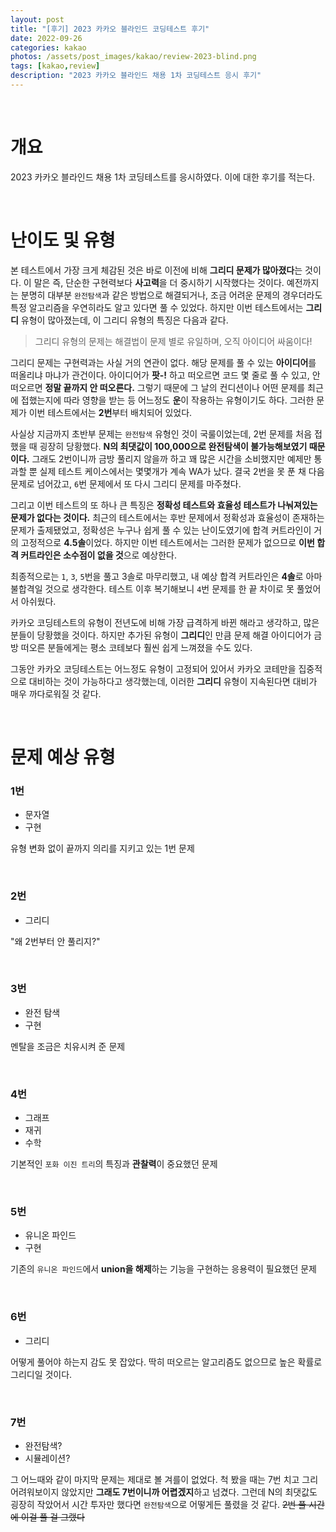 ```yaml
---
layout: post
title: "[후기] 2023 카카오 블라인드 코딩테스트 후기"
date: 2022-09-26
categories: kakao
photos: /assets/post_images/kakao/review-2023-blind.png
tags: [kakao,review]
description: "2023 카카오 블라인드 채용 1차 코딩테스트 응시 후기"
---
```


<br>

# 개요

2023 카카오 블라인드 채용 1차 코딩테스트를 응시하였다. 이에 대한 후기를 적는다.

<br>

# 난이도 및 유형

본 테스트에서 가장 크게 체감된 것은 바로 이전에 비해 **그리디 문제가 많아졌다**는 것이다. 이 말은 즉, 단순한 구현력보다 **사고력**을 더 중시하기 시작했다는 것이다. 예전까지는 분명히 대부분 `완전탐색`과 같은 방법으로 해결되거나, 조금 어려운 문제의 경우더라도 특정 알고리즘을 우연히라도 알고 있다면 풀 수 있었다. 하지만 이번 테스트에서는 **그리디** 유형이 많아졌는데, 이 그리디 유형의 특징은 다음과 같다.

> 그리디 유형의 문제는 해결법이 문제 별로 유일하며, 오직 아이디어 싸움이다!

그리디 문제는 구현력과는 사실 거의 연관이 없다. 해당 문제를 풀 수 있는 **아이디어**를 떠올리냐 마냐가 관건이다. 아이디어가 **팟-!** 하고 떠오르면 코드 몇 줄로 풀 수 있고, 안 떠오르면 **정말 끝까지 안 떠오른다.** 그렇기 때문에 그 날의 컨디션이나 어떤 문제를 최근에 접했는지에 따라 영향을 받는 등 어느정도 **운**이 작용하는 유형이기도 하다. 그러한 문제가 이번 테스트에서는 **2번**부터 배치되어 있었다.

사실상 지금까지 초반부 문제는 `완전탐색` 유형인 것이 국룰이었는데, 2번 문제를 처음 접했을 때 굉장히 당황했다. **N의 최댓값이 100,000으로 완전탐색이 불가능해보였기 때문이다.** 그래도 2번이니까 금방 풀리지 않을까 하고 꽤 많은 시간을 소비했지만 예제만 통과할 뿐 실제 테스트 케이스에서는 몇몇개가 계속 WA가 났다. 결국 2번을 못 푼 채 다음 문제로 넘어갔고, `6`번 문제에서 또 다시 그리디 문제를 마주쳤다.

그리고 이번 테스트의 또 하나 큰 특징은 **정확성 테스트와 효율성 테스트가 나눠져있는 문제가 없다는 것이다.** 최근의 테스트에서는 후반 문제에서 정확성과 효율성이 존재하는 문제가 출제됐었고, 정확성은 누구나 쉽게 풀 수 있는 난이도였기에 합격 커트라인이 거의 고정적으로 **4.5솔**이었다. 하지만 이번 테스트에서는 그러한 문제가 없으므로 **이번 합격 커트라인은 소수점이 없을 것**으로 예상한다.

최종적으로는 `1`, `3`, `5`번을 풀고 3솔로 마무리했고, 내 예상 합격 커트라인은 **4솔**로 아마 불합격일 것으로 생각한다. 테스트 이후 복기해보니 `4`번 문제를 한 끝 차이로 못 풀었어서 아쉬웠다.

카카오 코딩테스트의 유형이 전년도에 비해 가장 급격하게 바뀐 해라고 생각하고, 많은 분들이 당황했을 것이다. 하지만 추가된 유형이 **그리디**인 만큼 문제 해결 아이디어가 금방 떠오른 분들에게는 평소 코테보다 훨씬 쉽게 느껴졌을 수도 있다. 

그동안 카카오 코딩테스트는 어느정도 유형이 고정되어 있어서 카카오 코테만을 집중적으로 대비하는 것이 가능하다고 생각했는데, 이러한 **그리디** 유형이 지속된다면 대비가 매우 까다로워질 것 같다.

<br>

# 문제 예상 유형

### 1번

- 문자열
- 구현

유형 변화 없이 끝까지 의리를 지키고 있는 1번 문제

<br>

### 2번

- 그리디

"왜 2번부터 안 풀리지?"

<br>

### 3번

- 완전 탐색
- 구현

멘탈을 조금은 치유시켜 준 문제

<br>

### 4번

- 그래프
- 재귀
- 수학

기본적인 `포화 이진 트리`의 특징과 **관찰력**이 중요했던 문제

<br>

### 5번

- 유니온 파인드
- 구현

기존의 `유니온 파인드`에서 **union을 해제**하는 기능을 구현하는 응용력이 필요했던 문제

<br>

### 6번

- 그리디

어떻게 풀어야 하는지 감도 못 잡았다. 딱히 떠오르는 알고리즘도 없으므로 높은 확률로 그리디일 것이다.

<br>

### 7번

- 완전탐색?
- 시뮬레이션?

그 어느때와 같이 마지막 문제는 제대로 볼 겨를이 없었다. 척 봤을 때는 7번 치고 그리 어려워보이지 않았지만 **그래도 7번이니까 어렵겠지**하고 넘겼다. 그런데 N의 최댓값도 굉장히 작았어서 시간 투자만 했다면 `완전탐색`으로 어떻게든 풀렸을 것 같다. ~~2번 풀 시간에 이걸 풀 걸 그랬다~~

